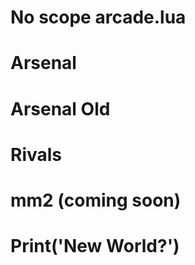 # No scope arcade.lua
# Arsenal
# Arsenal Old 
# Rivals 
# mm2 (coming soon) 
# Print('New World?') 

